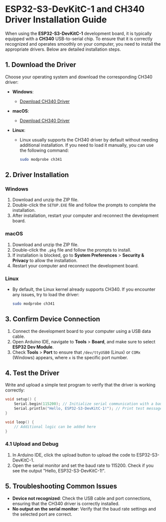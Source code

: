 # ESP32-S3-DevKitC-1 and CH340 Driver Installation Guide

When using the **ESP32-S3-DevKitC-1** development board, it is typically equipped with a **CH340** USB-to-serial chip. To ensure that it is correctly recognized and operates smoothly on your computer, you need to install the appropriate drivers. Below are detailed installation steps.

## 1. Download the Driver

Choose your operating system and download the corresponding CH340 driver:

- **Windows**:
  - [Download CH340 Driver](https://www.wch.cn/downloads/CH341SER_ZIP.html)

- **macOS**:
  - [Download CH340 Driver](http://www.wch.cn/downloads/CH340_Mac_V1.0.zip)

- **Linux**:
  - Linux usually supports the CH340 driver by default without needing additional installation. If you need to load it manually, you can use the following command:
    ```bash
    sudo modprobe ch341
    ```

## 2. Driver Installation

### Windows
1. Download and unzip the ZIP file.
2. Double-click the `SETUP.EXE` file and follow the prompts to complete the installation.
3. After installation, restart your computer and reconnect the development board.

### macOS
1. Download and unzip the ZIP file.
2. Double-click the `.pkg` file and follow the prompts to install.
3. If installation is blocked, go to **System Preferences** > **Security & Privacy** to allow the installation.
4. Restart your computer and reconnect the development board.

### Linux
- By default, the Linux kernel already supports CH340. If you encounter any issues, try to load the driver:
   ```bash
   sudo modprobe ch341
   ```

## 3. Confirm Device Connection

1. Connect the development board to your computer using a USB data cable.
2. Open Arduino IDE, navigate to **Tools** > **Board**, and make sure to select **ESP32 Dev Module**.
3. Check **Tools** > **Port** to ensure that `/dev/ttyUSB0` (Linux) or `COMx` (Windows) appears, where `x` is the specific port number.

## 4. Test the Driver

Write and upload a simple test program to verify that the driver is working correctly:

```cpp
void setup() {
    Serial.begin(115200); // Initialize serial communication with a baud rate of 115200
    Serial.println("Hello, ESP32-S3-DevKitC-1!"); // Print test message
}

void loop() {
    // Additional logic can be added here
}
```

### 4.1 Upload and Debug

1. In Arduino IDE, click the upload button to upload the code to ESP32-S3-DevKitC-1.
2. Open the serial monitor and set the baud rate to 115200. Check if you see the output "Hello, ESP32-S3-DevKitC-1!".

## 5. Troubleshooting Common Issues

- **Device not recognized**: Check the USB cable and port connections, ensuring that the CH340 driver is correctly installed.
- **No output on the serial monitor**: Verify that the baud rate settings and the selected port are correct.

